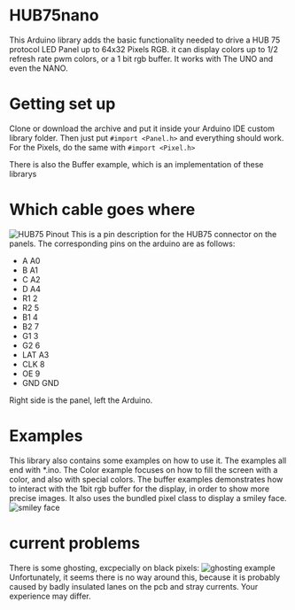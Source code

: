 # HUB75nano
This Arduino library adds the basic functionality needed to drive a HUB 75 protocol LED Panel up to 64x32 Pixels RGB.
it can display colors up to 1/2 refresh rate pwm colors, or a 1 bit rgb buffer. It works with The UNO and even the NANO.

# Getting set up
Clone or download the archive and put it inside your Arduino IDE custom library folder. 
Then just put 
	`#import <Panel.h>`
and everything should work.
For the Pixels, do the same with
	`#import <Pixel.h>`
	
There is also the Buffer example, which is an implementation of these librarys

# Which cable goes where
![HUB75 Pinout](https://hackster.imgix.net/uploads/image/file/146124/DisplayPinout.jpg?auto=compress%2Cformat&w=740&h=555&fit=max) This is a pin description for the HUB75 connector on the panels.
The corresponding pins on the arduino are as follows:

- A A0
- B A1
- C A2
- D A4
- R1 2
- R2 5
- B1 4
- B2 7
- G1 3
- G2 6
- LAT A3
- CLK 8
- OE 9
- GND GND

Right side is the panel, left the Arduino.

# Examples
This library also contains some examples on how to use it. The examples all end with *.ino. The Color example focuses on how to fill the screen with a color, and also with special colors. 
The buffer examples demonstrates how to interact with the 1bit rgb buffer for the display, in order to show more precise images. It also uses the bundled pixel class to display a smiley face.
![smiley face](https://i.imgur.com/Zr81xNZ.jpg)

# current problems
There is some ghosting, excpecially on black pixels: ![ghosting example](https://i.imgur.com/KeBjTea.jpg)
Unfortunately, it seems there is no way around this, because it is probably caused by badly insulated lanes on the pcb and stray currents. Your experience may differ.